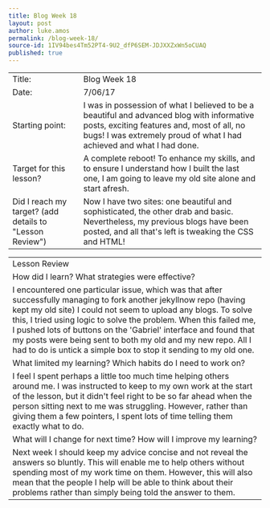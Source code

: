 ```yaml
---
title: Blog Week 18
layout: post
author: luke.amos
permalink: /blog-week-18/
source-id: 1IV94bes4Tm52PT4-9U2_dfP6SEM-JDJXXZxWn5oCUAQ
published: true
---
```

<table>
  <tr>
    <td>Title:</td>
    <td>Blog Week 18</td>
  </tr>
  <tr>
    <td>Date:</td>
    <td>7/06/17</td>
  </tr>
  <tr>
    <td>Starting point:</td>
    <td>I was in possession of what I believed to be a beautiful and advanced blog with informative posts, exciting features and, most of all, no bugs! I was extremely proud of what I had achieved and what I had done.</td>
  </tr>
  <tr>
    <td>Target for this lesson?</td>
    <td>A complete reboot! To enhance my skills, and to ensure I understand how I built the last one, I am going to leave my old site alone and start afresh.</td>
  </tr>
  <tr>
    <td>Did I reach my target? 
(add details to "Lesson Review")</td>
    <td>Now I have two sites: one beautiful and sophisticated, the other drab and basic. Nevertheless, my previous blogs have been posted, and all that's left is tweaking the CSS and HTML!</td>
  </tr>
</table>


<table>
  <tr>
    <td>Lesson Review</td>
  </tr>
  <tr>
    <td>How did I learn? What strategies were effective? </td>
  </tr>
  <tr>
    <td>I encountered one particular issue, which was that after successfully managing to fork another jekyllnow repo (having kept my old site) I could not seem to upload any blogs. To solve this, I tried using logic to solve the problem. When this failed me, I pushed lots of buttons on the 'Gabriel' interface and found that my posts were being sent to both my old and my new repo. All I had to do is untick a simple box to stop it sending to my old one.</td>
  </tr>
  <tr>
    <td>What limited my learning? Which habits do I need to work on? </td>
  </tr>
  <tr>
    <td>I feel I spent perhaps a little too much time helping others around me. I was instructed to keep to my own work at the start of the lesson, but it didn't feel right to be so far ahead when the person sitting next to me was struggling. However, rather than giving them a few pointers, I spent lots of time telling them exactly what to do. </td>
  </tr>
  <tr>
    <td>What will I change for next time? How will I improve my learning?</td>
  </tr>
  <tr>
    <td>Next week I should keep my advice concise and not reveal the answers so bluntly. This will enable me to help others without spending most of my work time on them. However, this will also mean that the people I help will be able to think about their problems rather than simply being told the answer to them. </td>
  </tr>
</table>


